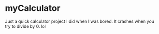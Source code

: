 # myCalculator
Just a quick calculator project I did when I was bored. It crashes when you try to divide by 0. lol
